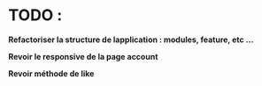 # TODO :

**Refactoriser la structure de lapplication : modules, feature, etc ...**

**Revoir le responsive de la page account**

**Revoir méthode de like**


